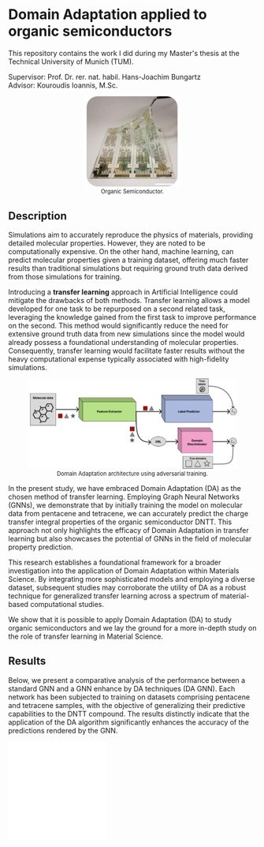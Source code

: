 # Domain Adaptation applied to organic semiconductors
This repository contains the work I did during my Master's thesis at the Technical University of Munich (TUM). 

Supervisor: Prof. Dr. rer. nat. habil. Hans-Joachim Bungartz  
Advisor: Kouroudis Ioannis, M.Sc.

<div style="text-align: center;">
<figure>
    <img src="img/organic_semicond.png" width="200" />
    <figcaption style="font-size: 0.8em;">Organic Semiconductor.</figcaption>
</figure>
</div>


## Description 
Simulations aim to accurately reproduce the physics of materials, providing detailed molecular properties. However, they are noted to be computationally expensive. On the other hand, machine learning, can predict molecular properties given a training dataset, offering much faster results than traditional simulations but requiring ground truth data derived from those simulations for training.

Introducing a __transfer learning__ approach in Artificial Intelligence could mitigate the drawbacks of both methods. Transfer learning allows a model developed for one task to be repurposed on a second related task, leveraging the knowledge gained from the first task to improve performance on the second. This method would significantly reduce the need for extensive ground truth data from new simulations since the model would already possess a foundational understanding of molecular properties. Consequently, transfer learning would facilitate faster results without the heavy computational expense typically associated with high-fidelity simulations.

<div style="text-align: center;">
<figure>
    <img src="img/model_da.png" width="500" />
    <figcaption style="font-size: 0.8em;">Domain Adaptation architecture using adversarial training.</figcaption>
</figure>
</div>

In the present study, we have embraced Domain Adaptation (DA) as the chosen method of transfer learning. Employing Graph Neural Networks (GNNs), we demonstrate that by initially training the model on molecular data from pentacene and tetracene, we can accurately predict the charge transfer integral properties of the organic semiconductor DNTT. This approach not only highlights the efficacy of Domain Adaptation in transfer learning but also showcases the potential of GNNs in the field of molecular property prediction.

This research establishes a foundational framework for a broader investigation into the application of Domain Adaptation within Materials Science. By integrating more sophisticated models and employing a diverse dataset, subsequent studies may corroborate the utility of DA as a robust technique for generalized transfer learning across a spectrum of material-based computational studies.

We show that it is possible to apply Domain Adaptation (DA) to study organic semiconductors and we lay the ground for a more in-depth study on the role of transfer learning in Material Science. 


## Results
Below, we present a comparative analysis of the performance between a standard GNN and a GNN enhance by DA techniques (DA GNN). Each network has been subjected to training on datasets comprising pentacene and tetracene samples, with the objective of generalizing their predictive capabilities to the DNTT compound. The results distinctly indicate that the application of the DA algorithm significantly enhances the accuracy of the predictions rendered by the GNN.

![text](img/da_result.svg)
